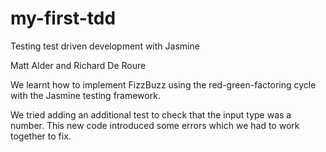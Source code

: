 # my-first-tdd
Testing test driven development with Jasmine

Matt Alder and Richard De Roure

We learnt how to implement FizzBuzz using the red-green-factoring cycle with the Jasmine testing framework.

We tried adding an additional test to check that the input type was a number.
This new code introduced some errors which we had to work together to fix.
